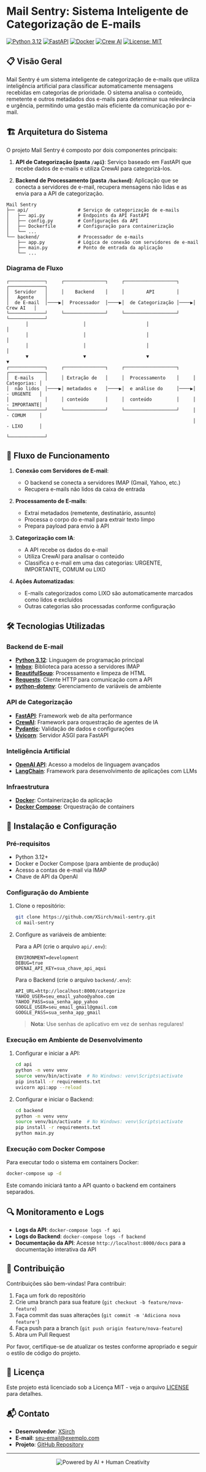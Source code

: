 # Mail Sentry: Sistema Inteligente de Categorização de E-mails

[![Python 3.12](https://img.shields.io/badge/python-3.12-blue.svg)](https://www.python.org/downloads/release/python-3120/)
[![FastAPI](https://img.shields.io/badge/FastAPI-0.104.0-009688.svg?style=flat&logo=FastAPI&logoColor=white)](https://fastapi.tiangolo.com)
[![Docker](https://img.shields.io/badge/Docker-20.10.21-2496ED.svg?style=flat&logo=docker&logoColor=white)](https://www.docker.com/)
[![Crew AI](https://img.shields.io/badge/Crew_AI-Powered-orange.svg)](https://github.com/joaomdmoura/crewAI)
[![License: MIT](https://img.shields.io/badge/License-MIT-yellow.svg)](https://opensource.org/licenses/MIT)

## 📋 Visão Geral

Mail Sentry é um sistema inteligente de categorização de e-mails que utiliza inteligência artificial para classificar automaticamente mensagens recebidas em categorias de prioridade. O sistema analisa o conteúdo, remetente e outros metadados dos e-mails para determinar sua relevância e urgência, permitindo uma gestão mais eficiente da comunicação por e-mail.

## 🏗️ Arquitetura do Sistema

O projeto Mail Sentry é composto por dois componentes principais:

1. **API de Categorização (pasta `/api`)**: Serviço baseado em FastAPI que recebe dados de e-mails e utiliza CrewAI para categorizá-los.

2. **Backend de Processamento (pasta `/backend`)**: Aplicação que se conecta a servidores de e-mail, recupera mensagens não lidas e as envia para a API de categorização.

```
Mail Sentry
├── api/                  # Serviço de categorização de e-mails
│   ├── api.py            # Endpoints da API FastAPI
│   ├── config.py         # Configurações da API
│   ├── Dockerfile        # Configuração para containerização
│   └── ...
└── backend/              # Processador de e-mails
    ├── app.py            # Lógica de conexão com servidores de e-mail
    ├── main.py           # Ponto de entrada da aplicação
    └── ...
```

### Diagrama de Fluxo

```
┌─────────────┐     ┌───────────────┐     ┌───────────────────┐       ┌─────────────┐
│  Servidor   │     │    Backend    │     │        API        │       │   Agente    │
│  de E-mail  │────▶│  Processador  │────▶│  de Categorização │────▶│   Crew AI   │
└─────────────┘     └───────────────┘     └───────────────────┘       └─────────────┘
       │                    │                      │                       │
       │                    │                      │                       │
       │                    │                      │                       │
       ▼                    ▼                      ▼                       ▼
┌─────────────┐     ┌───────────────┐     ┌───────────────────┐     ┌─────────────┐
│  E-mails    │     │ Extração de   │     │  Processamento    │     │ Categorias: │
│  não lidos  │────▶│ metadados e   │────▶│  e análise do     │────▶│ - URGENTE   │
│             │     │ conteúdo      │     │  conteúdo         │     │ - IMPORTANTE│
└─────────────┘     └───────────────┘     └───────────────────┘     │ - COMUM     │
                                                                    │ - LIXO      │
                                                                    └─────────────┘
```

## 🔄 Fluxo de Funcionamento

1. **Conexão com Servidores de E-mail**:
   - O backend se conecta a servidores IMAP (Gmail, Yahoo, etc.)
   - Recupera e-mails não lidos da caixa de entrada

2. **Processamento de E-mails**:
   - Extrai metadados (remetente, destinatário, assunto)
   - Processa o corpo do e-mail para extrair texto limpo
   - Prepara payload para envio à API

3. **Categorização com IA**:
   - A API recebe os dados do e-mail
   - Utiliza CrewAI para analisar o conteúdo
   - Classifica o e-mail em uma das categorias: URGENTE, IMPORTANTE, COMUM ou LIXO

4. **Ações Automatizadas**:
   - E-mails categorizados como LIXO são automaticamente marcados como lidos e excluídos
   - Outras categorias são processadas conforme configuração

## 🛠️ Tecnologias Utilizadas

### Backend de E-mail
- **[Python 3.12](https://www.python.org/)**: Linguagem de programação principal
- **[Imbox](https://github.com/martinrusev/imbox)**: Biblioteca para acesso a servidores IMAP
- **[BeautifulSoup](https://www.crummy.com/software/BeautifulSoup/)**: Processamento e limpeza de HTML
- **[Requests](https://requests.readthedocs.io/)**: Cliente HTTP para comunicação com a API
- **[python-dotenv](https://github.com/theskumar/python-dotenv)**: Gerenciamento de variáveis de ambiente

### API de Categorização
- **[FastAPI](https://fastapi.tiangolo.com/)**: Framework web de alta performance
- **[CrewAI](https://github.com/joaomdmoura/crewAI)**: Framework para orquestração de agentes de IA
- **[Pydantic](https://pydantic-docs.helpmanual.io/)**: Validação de dados e configurações
- **[Uvicorn](https://www.uvicorn.org/)**: Servidor ASGI para FastAPI

### Inteligência Artificial
- **[OpenAI API](https://openai.com/api/)**: Acesso a modelos de linguagem avançados
- **[LangChain](https://langchain.com/)**: Framework para desenvolvimento de aplicações com LLMs

### Infraestrutura
- **[Docker](https://www.docker.com/)**: Containerização da aplicação
- **[Docker Compose](https://docs.docker.com/compose/)**: Orquestração de containers

## 🚀 Instalação e Configuração

### Pré-requisitos
- Python 3.12+
- Docker e Docker Compose (para ambiente de produção)
- Acesso a contas de e-mail via IMAP
- Chave de API da OpenAI

### Configuração do Ambiente

1. Clone o repositório:
   ```bash
   git clone https://github.com/XSirch/mail-sentry.git
   cd mail-sentry
   ```

2. Configure as variáveis de ambiente:

   Para a API (crie o arquivo `api/.env`):
   ```
   ENVIRONMENT=development
   DEBUG=true
   OPENAI_API_KEY=sua_chave_api_aqui
   ```

   Para o Backend (crie o arquivo `backend/.env`):
   ```
   API_URL=http://localhost:8000/categorize
   YAHOO_USER=seu_email_yahoo@yahoo.com
   YAHOO_PASS=sua_senha_app_yahoo
   GOOGLE_USER=seu_email_gmail@gmail.com
   GOOGLE_PASS=sua_senha_app_gmail
   ```

   > **Nota**: Use senhas de aplicativo em vez de senhas regulares!

### Execução em Ambiente de Desenvolvimento

1. Configurar e iniciar a API:
   ```bash
   cd api
   python -m venv venv
   source venv/bin/activate  # No Windows: venv\Scripts\activate
   pip install -r requirements.txt
   uvicorn api:app --reload
   ```

2. Configurar e iniciar o Backend:
   ```bash
   cd backend
   python -m venv venv
   source venv/bin/activate  # No Windows: venv\Scripts\activate
   pip install -r requirements.txt
   python main.py
   ```

### Execução com Docker Compose

Para executar todo o sistema em containers Docker:

```bash
docker-compose up -d
```

Este comando iniciará tanto a API quanto o backend em containers separados.

## 🔍 Monitoramento e Logs

- **Logs da API**: `docker-compose logs -f api`
- **Logs do Backend**: `docker-compose logs -f backend`
- **Documentação da API**: Acesse `http://localhost:8000/docs` para a documentação interativa da API

## 🤝 Contribuição

Contribuições são bem-vindas! Para contribuir:

1. Faça um fork do repositório
2. Crie uma branch para sua feature (`git checkout -b feature/nova-feature`)
3. Faça commit das suas alterações (`git commit -m 'Adiciona nova feature'`)
4. Faça push para a branch (`git push origin feature/nova-feature`)
5. Abra um Pull Request

Por favor, certifique-se de atualizar os testes conforme apropriado e seguir o estilo de código do projeto.

## 📄 Licença

Este projeto está licenciado sob a Licença MIT - veja o arquivo [LICENSE](LICENSE) para detalhes.

## 📬 Contato

- **Desenvolvedor**: [XSirch](https://github.com/XSirch)
- **E-mail**: seu-email@exemplo.com
- **Projeto**: [GitHub Repository](https://github.com/XSirch/mail-sentry)

---

<p align="center">
  <img src="https://img.shields.io/badge/Powered%20by-AI%20%2B%20Human%20Creativity-blue" alt="Powered by AI + Human Creativity">
</p>